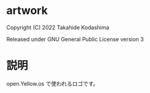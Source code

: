 # artwork
Copyright
(C) 2022 Takahide Kodashima

Released under GNU General Public License version 3


# 説明
open.Yellow.os で使われるロゴです。
